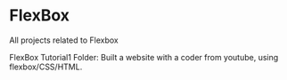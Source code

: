 # FlexBox
All projects related to Flexbox

FlexBox Tutorial1 Folder: Built a website with a coder from youtube, using flexbox/CSS/HTML. 
